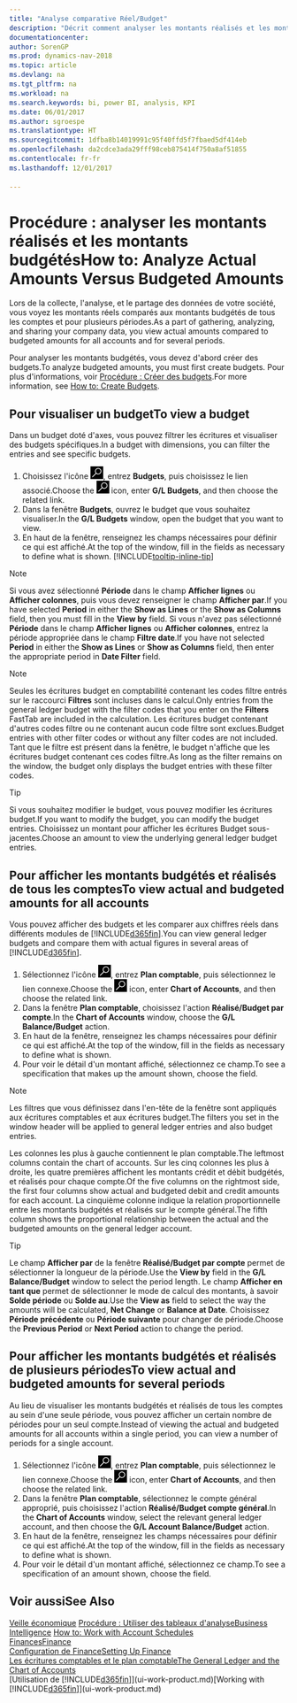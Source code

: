 ```yaml
---
title: "Analyse comparative Réel/Budget"
description: "Décrit comment analyser les montants réalisés et les montants budgétés."
documentationcenter: 
author: SorenGP
ms.prod: dynamics-nav-2018
ms.topic: article
ms.devlang: na
ms.tgt_pltfrm: na
ms.workload: na
ms.search.keywords: bi, power BI, analysis, KPI
ms.date: 06/01/2017
ms.author: sgroespe
ms.translationtype: HT
ms.sourcegitcommit: 1dfba8b14019991c95f40ffd5f7fbaed5df414eb
ms.openlocfilehash: da2cdce3ada29fff98ceb875414f750a8af51855
ms.contentlocale: fr-fr
ms.lasthandoff: 12/01/2017

---
```

# <a name="how-to-analyze-actual-amounts-versus-budgeted-amounts"></a><span data-ttu-id="eac33-103">Procédure : analyser les montants réalisés et les montants budgétés</span><span class="sxs-lookup"><span data-stu-id="eac33-103">How to: Analyze Actual Amounts Versus Budgeted Amounts</span></span>
<span data-ttu-id="eac33-104">Lors de la collecte, l'analyse, et le partage des données de votre société, vous voyez les montants réels comparés aux montants budgétés de tous les comptes et pour plusieurs périodes.</span><span class="sxs-lookup"><span data-stu-id="eac33-104">As a part of gathering, analyzing, and sharing your company data, you view actual amounts compared to budgeted amounts for all accounts and for several periods.</span></span>

<span data-ttu-id="eac33-105">Pour analyser les montants budgétés, vous devez d'abord créer des budgets.</span><span class="sxs-lookup"><span data-stu-id="eac33-105">To analyze budgeted amounts, you must first create budgets.</span></span> <span data-ttu-id="eac33-106">Pour plus d'informations, voir [Procédure : Créer des budgets](finance-how-create-budgets.md).</span><span class="sxs-lookup"><span data-stu-id="eac33-106">For more information, see [How to: Create Budgets](finance-how-create-budgets.md).</span></span>

## <a name="to-view-a-budget"></a><span data-ttu-id="eac33-107">Pour visualiser un budget</span><span class="sxs-lookup"><span data-stu-id="eac33-107">To view a budget</span></span>
<span data-ttu-id="eac33-108">Dans un budget doté d'axes, vous pouvez filtrer les écritures et visualiser des budgets spécifiques.</span><span class="sxs-lookup"><span data-stu-id="eac33-108">In a budget with dimensions, you can filter the entries and see specific budgets.</span></span>

1. <span data-ttu-id="eac33-109">Choisissez l'icône ![Page ou état pour la recherche](media/ui-search/search_small.png "Page ou état pour la recherche"), entrez **Budgets**, puis choisissez le lien associé.</span><span class="sxs-lookup"><span data-stu-id="eac33-109">Choose the ![Search for Page or Report](media/ui-search/search_small.png "Search for Page or Report icon") icon, enter **G/L Budgets**, and then choose the related link.</span></span>
2. <span data-ttu-id="eac33-110">Dans la fenêtre **Budgets**, ouvrez le budget que vous souhaitez visualiser.</span><span class="sxs-lookup"><span data-stu-id="eac33-110">In the **G/L Budgets** window, open the budget that you want to view.</span></span>  
3. <span data-ttu-id="eac33-111">En haut de la fenêtre, renseignez les champs nécessaires pour définir ce qui est affiché.</span><span class="sxs-lookup"><span data-stu-id="eac33-111">At the top of the window, fill in the fields as necessary to define what is shown.</span></span> [!INCLUDE[tooltip-inline-tip](includes/tooltip-inline-tip_md.md)]

> [!NOTE]  
>   <span data-ttu-id="eac33-112">Si vous avez sélectionné **Période** dans le champ **Afficher lignes** ou **Afficher colonnes**, puis vous devez renseigner le champ **Afficher par**.</span><span class="sxs-lookup"><span data-stu-id="eac33-112">If you have selected **Period** in either the **Show as Lines** or the **Show as Columns** field, then you must fill in the **View by** field.</span></span> <span data-ttu-id="eac33-113">Si vous n'avez pas sélectionné **Période** dans le champ **Afficher lignes** ou **Afficher colonnes**, entrez la période appropriée dans le champ **Filtre date**.</span><span class="sxs-lookup"><span data-stu-id="eac33-113">If you have not selected **Period** in either the **Show as Lines** or **Show as Columns** field, then enter the appropriate period in **Date Filter** field.</span></span>  

> [!NOTE]  
>   <span data-ttu-id="eac33-114">Seules les écritures budget en comptabilité contenant les codes filtre entrés sur le raccourci **Filtres** sont incluses dans le calcul.</span><span class="sxs-lookup"><span data-stu-id="eac33-114">Only entries from the general ledger budget with the filter codes that you enter on the **Filters** FastTab are included in the calculation.</span></span> <span data-ttu-id="eac33-115">Les écritures budget contenant d'autres codes filtre ou ne contenant aucun code filtre sont exclues.</span><span class="sxs-lookup"><span data-stu-id="eac33-115">Budget entries with other filter codes or without any filter codes are not included.</span></span> <span data-ttu-id="eac33-116">Tant que le filtre est présent dans la fenêtre, le budget n'affiche que les écritures budget contenant ces codes filtre.</span><span class="sxs-lookup"><span data-stu-id="eac33-116">As long as the filter remains on the window, the budget only displays the budget entries with these filter codes.</span></span>  

> [!TIP]  
>   <span data-ttu-id="eac33-117">Si vous souhaitez modifier le budget, vous pouvez modifier les écritures budget.</span><span class="sxs-lookup"><span data-stu-id="eac33-117">If you want to modify the budget, you can modify the budget entries.</span></span> <span data-ttu-id="eac33-118">Choisissez un montant pour afficher les écritures Budget sous-jacentes.</span><span class="sxs-lookup"><span data-stu-id="eac33-118">Choose an amount to view the underlying general ledger budget entries.</span></span>

## <a name="to-view-actual-and-budgeted-amounts-for-all-accounts"></a><span data-ttu-id="eac33-119">Pour afficher les montants budgétés et réalisés de tous les comptes</span><span class="sxs-lookup"><span data-stu-id="eac33-119">To view actual and budgeted amounts for all accounts</span></span>  
<span data-ttu-id="eac33-120">Vous pouvez afficher des budgets et les comparer aux chiffres réels dans différents modules de [!INCLUDE[d365fin](includes/d365fin_md.md)].</span><span class="sxs-lookup"><span data-stu-id="eac33-120">You can view general ledger budgets and compare them with actual figures in several areas of [!INCLUDE[d365fin](includes/d365fin_md.md)].</span></span>

1. <span data-ttu-id="eac33-121">Sélectionnez l'icône ![Page ou état pour la recherche](media/ui-search/search_small.png "Page ou état pour la recherche"), entrez **Plan comptable**, puis sélectionnez le lien connexe.</span><span class="sxs-lookup"><span data-stu-id="eac33-121">Choose the ![Search for Page or Report](media/ui-search/search_small.png "Search for Page or Report icon") icon, enter **Chart of Accounts**, and then choose the related link.</span></span>  
2. <span data-ttu-id="eac33-122">Dans la fenêtre **Plan comptable**, choisissez l'action **Réalisé/Budget par compte**.</span><span class="sxs-lookup"><span data-stu-id="eac33-122">In the **Chart of Accounts** window, choose the **G/L Balance/Budget** action.</span></span>
3. <span data-ttu-id="eac33-123">En haut de la fenêtre, renseignez les champs nécessaires pour définir ce qui est affiché.</span><span class="sxs-lookup"><span data-stu-id="eac33-123">At the top of the window, fill in the fields as necessary to define what is shown.</span></span>  
4. <span data-ttu-id="eac33-124">Pour voir le détail d'un montant affiché, sélectionnez ce champ.</span><span class="sxs-lookup"><span data-stu-id="eac33-124">To see a specification that makes up the amount shown, choose the field.</span></span>  

> [!NOTE]  
>   <span data-ttu-id="eac33-125">Les filtres que vous définissez dans l'en-tête de la fenêtre sont appliqués aux écritures comptables et aux écritures budget.</span><span class="sxs-lookup"><span data-stu-id="eac33-125">The filters you set in the window header will be applied to general ledger entries and also budget entries.</span></span>

<span data-ttu-id="eac33-126">Les colonnes les plus à gauche contiennent le plan comptable.</span><span class="sxs-lookup"><span data-stu-id="eac33-126">The leftmost columns contain the chart of accounts.</span></span> <span data-ttu-id="eac33-127">Sur les cinq colonnes les plus à droite, les quatre premières affichent les montants crédit et débit budgétés, et réalisés pour chaque compte.</span><span class="sxs-lookup"><span data-stu-id="eac33-127">Of the five columns on the rightmost side, the first four columns show actual and budgeted debit and credit amounts for each account.</span></span> <span data-ttu-id="eac33-128">La cinquième colonne indique la relation proportionnelle entre les montants budgétés et réalisés sur le compte général.</span><span class="sxs-lookup"><span data-stu-id="eac33-128">The fifth column shows the proportional relationship between the actual and the budgeted amounts on the general ledger account.</span></span>  

> [!TIP]  
>   <span data-ttu-id="eac33-129">Le champ **Afficher par** de la fenêtre **Réalisé/Budget par compte** permet de sélectionner la longueur de la période.</span><span class="sxs-lookup"><span data-stu-id="eac33-129">Use the **View by** field in the **G/L Balance/Budget** window to select the period length.</span></span> <span data-ttu-id="eac33-130">Le champ **Afficher en tant que** permet de sélectionner le mode de calcul des montants, à savoir **Solde période** ou **Solde au**.</span><span class="sxs-lookup"><span data-stu-id="eac33-130">Use the **View as** field to select the way the amounts will be calculated, **Net Change** or **Balance at Date**.</span></span> <span data-ttu-id="eac33-131">Choisissez **Période précédente** ou **Période suivante** pour changer de période.</span><span class="sxs-lookup"><span data-stu-id="eac33-131">Choose the **Previous Period** or **Next Period** action to change the period.</span></span>  

## <a name="to-view-actual-and-budgeted-amounts-for-several-periods"></a><span data-ttu-id="eac33-132">Pour afficher les montants budgétés et réalisés de plusieurs périodes</span><span class="sxs-lookup"><span data-stu-id="eac33-132">To view actual and budgeted amounts for several periods</span></span>  
<span data-ttu-id="eac33-133">Au lieu de visualiser les montants budgétés et réalisés de tous les comptes au sein d'une seule période, vous pouvez afficher un certain nombre de périodes pour un seul compte.</span><span class="sxs-lookup"><span data-stu-id="eac33-133">Instead of viewing the actual and budgeted amounts for all accounts within a single period, you can view a number of periods for a single account.</span></span>  

1. <span data-ttu-id="eac33-134">Sélectionnez l'icône ![Page ou état pour la recherche](media/ui-search/search_small.png "Page ou état pour la recherche"), entrez **Plan comptable**, puis sélectionnez le lien connexe.</span><span class="sxs-lookup"><span data-stu-id="eac33-134">Choose the ![Search for Page or Report](media/ui-search/search_small.png "Search for Page or Report icon") icon, enter **Chart of Accounts**, and then choose the related link.</span></span>  
2. <span data-ttu-id="eac33-135">Dans la fenêtre **Plan comptable**, sélectionnez le compte général approprié, puis choisissez l'action **Réalisé/Budget compte général**.</span><span class="sxs-lookup"><span data-stu-id="eac33-135">In the **Chart of Accounts** window, select the relevant general ledger account, and then choose the **G/L Account Balance/Budget** action.</span></span>  
3. <span data-ttu-id="eac33-136">En haut de la fenêtre, renseignez les champs nécessaires pour définir ce qui est affiché.</span><span class="sxs-lookup"><span data-stu-id="eac33-136">At the top of the window, fill in the fields as necessary to define what is shown.</span></span>   
4. <span data-ttu-id="eac33-137">Pour voir le détail d'un montant affiché, sélectionnez ce champ.</span><span class="sxs-lookup"><span data-stu-id="eac33-137">To see a specification of an amount shown, choose the field.</span></span>  

## <a name="see-also"></a><span data-ttu-id="eac33-138">Voir aussi</span><span class="sxs-lookup"><span data-stu-id="eac33-138">See Also</span></span>
<span data-ttu-id="eac33-139">[Veille économique](bi.md)
[Procédure : Utiliser des tableaux d'analyse](bi-how-work-account-schedule.md)</span><span class="sxs-lookup"><span data-stu-id="eac33-139">[Business Intelligence](bi.md)
[How to: Work with Account Schedules](bi-how-work-account-schedule.md)</span></span>  
[<span data-ttu-id="eac33-140">Finances</span><span class="sxs-lookup"><span data-stu-id="eac33-140">Finance</span></span>](finance.md)  
[<span data-ttu-id="eac33-141">Configuration de Finance</span><span class="sxs-lookup"><span data-stu-id="eac33-141">Setting Up Finance</span></span>](finance-setup-finance.md)  
[<span data-ttu-id="eac33-142">Les écritures comptables et le plan comptable</span><span class="sxs-lookup"><span data-stu-id="eac33-142">The General Ledger and the Chart of Accounts</span></span>](finance-general-ledger.md)  
<span data-ttu-id="eac33-143">[Utilisation de [!INCLUDE[d365fin](includes/d365fin_md.md)]](ui-work-product.md)</span><span class="sxs-lookup"><span data-stu-id="eac33-143">[Working with [!INCLUDE[d365fin](includes/d365fin_md.md)]](ui-work-product.md)</span></span>  

